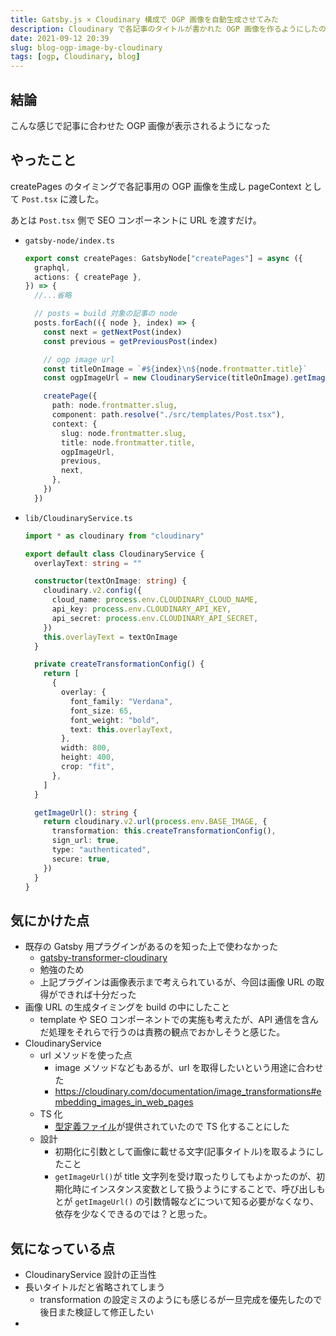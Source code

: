 ```yaml
---
title: Gatsby.js × Cloudinary 構成で OGP 画像を自動生成させてみた
description: Cloudinary で各記事のタイトルが書かれた OGP 画像を作るようにしたのでその内容をまとめました
date: 2021-09-12 20:39
slug: blog-ogp-image-by-cloudinary
tags: [ogp, Cloudinary, blog]
---
```


## 結論

こんな感じで記事に合わせた OGP 画像が表示されるようになった

## やったこと

createPages のタイミングで各記事用の OGP 画像を生成し pageContext として `Post.tsx` に渡した。

あとは `Post.tsx` 側で SEO コンポーネントに URL を渡すだけ。

- `gatsby-node/index.ts`

  ```ts
  export const createPages: GatsbyNode["createPages"] = async ({
    graphql,
    actions: { createPage },
  }) => {
    //...省略

    // posts = build 対象の記事の node
    posts.forEach(({ node }, index) => {
      const next = getNextPost(index)
      const previous = getPreviousPost(index)

      // ogp image url
      const titleOnImage = `#${index}\n${node.frontmatter.title}`
      const ogpImageUrl = new CloudinaryService(titleOnImage).getImageUrl()

      createPage({
        path: node.frontmatter.slug,
        component: path.resolve("./src/templates/Post.tsx"),
        context: {
          slug: node.frontmatter.slug,
          title: node.frontmatter.title,
          ogpImageUrl,
          previous,
          next,
        },
      })
    })
  ```

- `lib/CloudinaryService.ts`

  ```ts
  import * as cloudinary from "cloudinary"

  export default class CloudinaryService {
    overlayText: string = ""

    constructor(textOnImage: string) {
      cloudinary.v2.config({
        cloud_name: process.env.CLOUDINARY_CLOUD_NAME,
        api_key: process.env.CLOUDINARY_API_KEY,
        api_secret: process.env.CLOUDINARY_API_SECRET,
      })
      this.overlayText = textOnImage
    }

    private createTransformationConfig() {
      return [
        {
          overlay: {
            font_family: "Verdana",
            font_size: 65,
            font_weight: "bold",
            text: this.overlayText,
          },
          width: 800,
          height: 400,
          crop: "fit",
        },
      ]
    }

    getImageUrl(): string {
      return cloudinary.v2.url(process.env.BASE_IMAGE, {
        transformation: this.createTransformationConfig(),
        sign_url: true,
        type: "authenticated",
        secure: true,
      })
    }
  }
  ```

## 気にかけた点

- 既存の Gatsby 用プラグインがあるのを知った上で使わなかった
  - [gatsby-transformer-cloudinary](https://www.gatsbyjs.com/plugins/gatsby-transformer-cloudinary/)
  - 勉強のため
  - 上記プラグインは画像表示まで考えられているが、今回は画像 URL の取得ができれば十分だった
- 画像 URL の生成タイミングを build の中にしたこと
  - template や SEO コンポーネントでの実施も考えたが、API 通信を含んだ処理をそれらで行うのは責務の観点でおかしそうと感じた。
- CloudinaryService
  - url メソッドを使った点
    - image メソッドなどもあるが、url を取得したいという用途に合わせた
    - https://cloudinary.com/documentation/image_transformations#embedding_images_in_web_pages
  - TS 化
    - [型定義ファイル](https://github.com/cloudinary/cloudinary_npm/blob/7dcdd278da4c57c28f9eb20fe501b618458c05c6/types/index.d.ts)が提供されていたので TS 化することにした
  - 設計
    - 初期化に引数として画像に載せる文字(記事タイトル)を取るようにしたこと
    - `getImageUrl()`が title 文字列を受け取ったりしてもよかったのが、初期化時にインスタンス変数として扱うようにすることで、呼び出しもとが `getImageUrl()` の引数情報などについて知る必要がなくなり、依存を少なくできるのでは？と思った。

## 気になっている点

- CloudinaryService 設計の正当性
- 長いタイトルだと省略されてしまう
  - transformation の設定ミスのようにも感じるが一旦完成を優先したので後日また検証して修正したい
-
